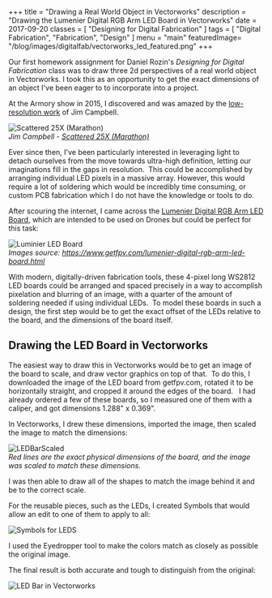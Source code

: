 +++
title = "Drawing a Real World Object in Vectorworks"
description = "Drawing the Lumenier Digital RGB Arm LED Board in Vectorworks"
date = 2017-09-20
classes = [
  "Designing for Digital Fabrication"
]
tags = [
  "Digital Fabrication",
  "Fabrication",
  "Design"
]
menu = "main"
featuredImage= "/blog/images/digitalfab/vectorworks_led_featured.png"
+++

Our first homework assignment for Daniel Rozin's *Designing for Digital Fabrication* class was to draw three 2d perspectives of a real world object in Vectorworks.
I took this as an opportunity to get the exact dimensions of an object I've been eager to to incorporate into a project.

At the Armory show in 2015, I discovered and was amazed by the [low-resolution work](http://www.jimcampbell.tv/portfolio/low_resolution_works/) of Jim Campbell.

![Scattered 25X (Marathon)](/blog/images/digitalfab/jimcampbell25x.jpg)
<br/>*Jim Campbell - [Scattered 25X (Marathon)](http://www.jimcampbell.tv/portfolio/low_resolution_works/scattered_25x/)*

Ever since then, I've been particularly interested in leveraging light to detach ourselves from the move towards ultra-high definition, letting our imaginations fill in the gaps in resolution.  This could be accomplished by arranging individual LED pixels in a massive array. However, this would require a lot of soldering which would be incredibly time consuming, or custom PCB fabrication which I do not have the knowledge or tools to do.

After scouring the internet, I came across the [Lumenier Digital RGB Arm LED Board,](https://www.getfpv.com/lumenier-digital-rgb-arm-led-board.html) which are intended to be used on Drones but could be perfect for this task:

![Luminier LED Board](/blog/images/digitalfab/LuminierViews-1024x469.png)
<br/>*Images source: https://www.getfpv.com/lumenier-digital-rgb-arm-led-board.html*

With modern, digitally-driven fabrication tools, these 4-pixel long WS2812 LED boards could be arranged and spaced precisely in a way to accomplish pixelation and blurring of an image, with a quarter of the amount of soldering needed if using individual LEDs.  To model these boards in such a design, the first step would be to get the exact offset of the LEDs relative to the board, and the dimensions of the board itself.

## Drawing the LED Board in Vectorworks

The easiest way to draw this in Vectorworks would be to get an image of the board to scale, and draw vector graphics on top of that.  To do this, I downloaded the image of the LED board from getfpv.com, rotated it to be horizontally straight, and cropped it around the edges of the board.   I had already ordered a few of these boards, so I measured one of them with a caliper, and got dimensions 1.288" x 0.369".

In Vectorworks, I drew these dimensions, imported the image, then scaled the image to match the dimensions:

![LEDBarScaled](/blog/images/digitalfab/scaledfordrawing.png)
<br/>
*Red lines are the exact physical dimensions of the board, and the image was scaled to match these dimensions.*

I was then able to draw all of the shapes to match the image behind it and be to the correct scale.

For the reusable pieces, such as the LEDs, I created Symbols that would allow an edit to one of them to apply to all:

![Symbols for LEDS](/blog/images/digitalfab/LEDSymbols.png)

I used the Eyedropper tool to make the colors match as closely as possible the original image.

The final result is both accurate and tough to distinguish from the original:

![LED Bar in Vectorworks](/blog/images/digitalfab/LumenierLEDBarScaled.png)
